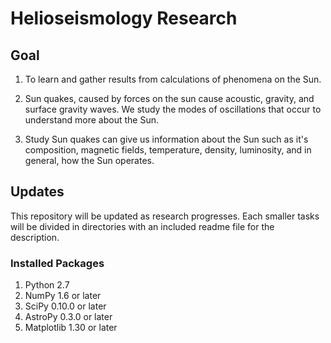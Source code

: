 Helioseismology Research
========================

Goal
-----
1. To learn and gather results from calculations of phenomena on the Sun.

2. Sun quakes, caused by forces on the sun cause acoustic, gravity, and surface
   gravity waves.  We study the modes of oscillations that occur to understand
   more about the Sun.

3. Study Sun quakes can give us information about the Sun such as it's
   composition, magnetic fields, temperature, density, luminosity, and in
   general, how the Sun operates.

Updates
-------

  This repository will be updated as research progresses.  Each smaller tasks
  will be divided in directories with an included readme file for the
  description.

### Installed Packages

1. Python     2.7
2. NumPy      1.6 or later
3. SciPy      0.10.0 or later
4. AstroPy    0.3.0 or later
5. Matplotlib 1.30 or later
